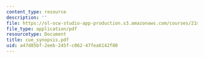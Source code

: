```yaml
---
content_type: resource
description: ''
file: https://ol-ocw-studio-app-production.s3.amazonaws.com/courses/21m-734-lighting-design-for-the-theatre-fall-2003/a47d85bf2eeb245fc06247fea6142f80_cue_synopsis.pdf
file_type: application/pdf
resourcetype: Document
title: cue_synopsis.pdf
uid: a47d85bf-2eeb-245f-c062-47fea6142f80
---
```

